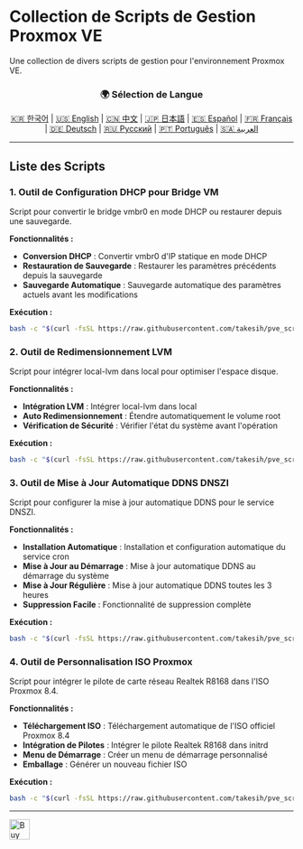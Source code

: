 # Collection de Scripts de Gestion Proxmox VE
Une collection de divers scripts de gestion pour l'environnement Proxmox VE.

<div align="center">
  <h3>🌍 Sélection de Langue</h3>
  <a href="README.md">🇰🇷 한국어</a> |
  <a href="README_EN.md">🇺🇸 English</a> |
  <a href="README_CN.md">🇨🇳 中文</a> |
  <a href="README_JP.md">🇯🇵 日本語</a> |
  <a href="README_ES.md">🇪🇸 Español</a> |
  <a href="README_FR.md">🇫🇷 Français</a> |
  <a href="README_DE.md">🇩🇪 Deutsch</a> |
  <a href="README_RU.md">🇷🇺 Русский</a> |
  <a href="README_PT.md">🇵🇹 Português</a> |
  <a href="README_AR.md">🇸🇦 العربية</a>
</div>

---

## Liste des Scripts

### 1. Outil de Configuration DHCP pour Bridge VM
Script pour convertir le bridge vmbr0 en mode DHCP ou restaurer depuis une sauvegarde.

**Fonctionnalités :**
- **Conversion DHCP** : Convertir vmbr0 d'IP statique en mode DHCP
- **Restauration de Sauvegarde** : Restaurer les paramètres précédents depuis la sauvegarde
- **Sauvegarde Automatique** : Sauvegarde automatique des paramètres actuels avant les modifications

**Exécution :**
```bash
bash -c "$(curl -fsSL https://raw.githubusercontent.com/takesih/pve_script/main/pve_vmbr0_dhcp.sh)"
```

### 2. Outil de Redimensionnement LVM
Script pour intégrer local-lvm dans local pour optimiser l'espace disque.

**Fonctionnalités :**
- **Intégration LVM** : Intégrer local-lvm dans local
- **Auto Redimensionnement** : Étendre automatiquement le volume root
- **Vérification de Sécurité** : Vérifier l'état du système avant l'opération

**Exécution :**
```bash
bash -c "$(curl -fsSL https://raw.githubusercontent.com/takesih/pve_script/main/pve_lvm_resize.sh)"
```

### 3. Outil de Mise à Jour Automatique DDNS DNSZI
Script pour configurer la mise à jour automatique DDNS pour le service DNSZI.

**Fonctionnalités :**
- **Installation Automatique** : Installation et configuration automatique du service cron
- **Mise à Jour au Démarrage** : Mise à jour automatique DDNS au démarrage du système
- **Mise à Jour Régulière** : Mise à jour automatique DDNS toutes les 3 heures
- **Suppression Facile** : Fonctionnalité de suppression complète

**Exécution :**
```bash
bash -c "$(curl -fsSL https://raw.githubusercontent.com/takesih/pve_script/main/dnszi_ddns_setup.sh)"
```

### 4. Outil de Personnalisation ISO Proxmox
Script pour intégrer le pilote de carte réseau Realtek R8168 dans l'ISO Proxmox 8.4.

**Fonctionnalités :**
- **Téléchargement ISO** : Téléchargement automatique de l'ISO officiel Proxmox 8.4
- **Intégration de Pilotes** : Intégrer le pilote Realtek R8168 dans initrd
- **Menu de Démarrage** : Créer un menu de démarrage personnalisé
- **Emballage** : Générer un nouveau fichier ISO

**Exécution :**
```bash
bash -c "$(curl -fsSL https://raw.githubusercontent.com/takesih/pve_script/main/proxmox_iso_customize.sh)"
```

---

<a href='https://ko-fi.com/R6R71ILZQL' target='_blank'><img height='36' style='border:0px;height:36px;' src='https://storage.ko-fi.com/cdn/kofi3.png?v=6' border='0' alt='Buy Me a Coffee at ko-fi.com' /></a> 